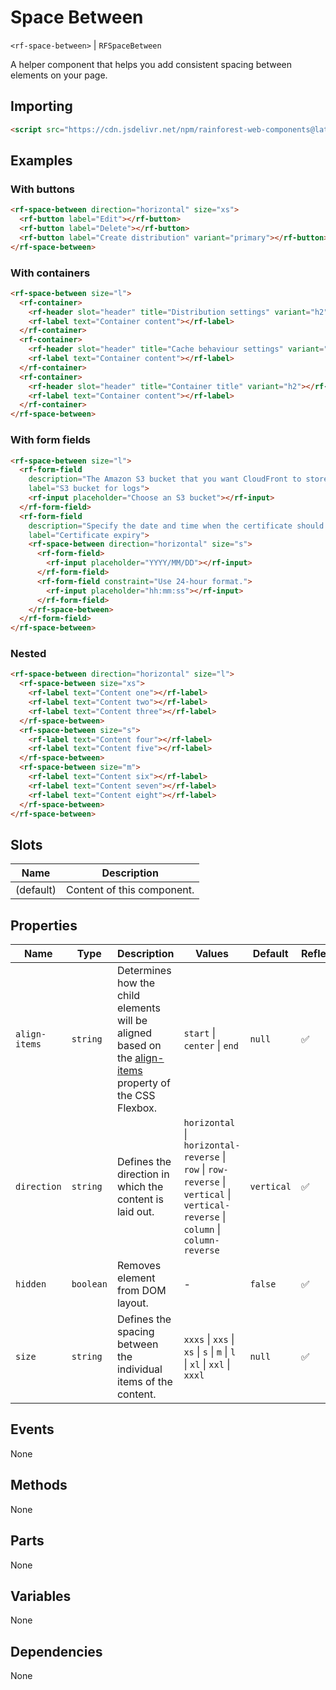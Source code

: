 # Space Between

`<rf-space-between>` | `RFSpaceBetween`

A helper component that helps you add consistent spacing between elements on your page.

## Importing

``` html
<script src="https://cdn.jsdelivr.net/npm/rainforest-web-components@latest/components/space-between.js" type="module"></script>
```

## Examples

### With buttons

``` html
<rf-space-between direction="horizontal" size="xs">
  <rf-button label="Edit"></rf-button>
  <rf-button label="Delete"></rf-button>      
  <rf-button label="Create distribution" variant="primary"></rf-button>      
</rf-space-between>
```

### With containers

``` html
<rf-space-between size="l">
  <rf-container>
    <rf-header slot="header" title="Distribution settings" variant="h2"></rf-header>
    <rf-label text="Container content"></rf-label>
  </rf-container>
  <rf-container>
    <rf-header slot="header" title="Cache behaviour settings" variant="h2"></rf-header>
    <rf-label text="Container content"></rf-label>
  </rf-container>      
  <rf-container>
    <rf-header slot="header" title="Container title" variant="h2"></rf-header>
    <rf-label text="Container content"></rf-label>
  </rf-container>            
</rf-space-between>
```

### With form fields

``` html
<rf-space-between size="l">
  <rf-form-field 
    description="The Amazon S3 bucket that you want CloudFront to store your access logs in." 
    label="S3 bucket for logs">
    <rf-input placeholder="Choose an S3 bucket"></rf-input>
  </rf-form-field>
  <rf-form-field
    description="Specify the date and time when the certificate should expire."
    label="Certificate expiry">
    <rf-space-between direction="horizontal" size="s">
      <rf-form-field>
        <rf-input placeholder="YYYY/MM/DD"></rf-input>  
      </rf-form-field>
      <rf-form-field constraint="Use 24-hour format.">
        <rf-input placeholder="hh:mm:ss"></rf-input>
      </rf-form-field>
    </rf-space-between>
  </rf-form-field>
</rf-space-between>
```

### Nested

``` html
<rf-space-between direction="horizontal" size="l">
  <rf-space-between size="xs">
    <rf-label text="Content one"></rf-label>
    <rf-label text="Content two"></rf-label>
    <rf-label text="Content three"></rf-label>        
  </rf-space-between>
  <rf-space-between size="s">
    <rf-label text="Content four"></rf-label>
    <rf-label text="Content five"></rf-label>        
  </rf-space-between>      
  <rf-space-between size="m">
    <rf-label text="Content six"></rf-label>
    <rf-label text="Content seven"></rf-label>
    <rf-label text="Content eight"></rf-label>        
  </rf-space-between>      
</rf-space-between>
```

## Slots

| Name | Description |
| --- | --- |
| (default) | Content of this component. |

## Properties

| Name | Type | Description | Values | Default | Reflects |
| --- | --- | --- | --- | --- | --- |
| `align-items` | `string` | Determines how the child elements will be aligned based on the [align-items](https://developer.mozilla.org/en-US/docs/Web/CSS/align-items) property of the CSS Flexbox. | `start` \| `center` \| `end` | `null` | ✅ |
| `direction` | `string` | Defines the direction in which the content is laid out. | `horizontal` \| `horizontal-reverse` \| `row` \| `row-reverse` \| `vertical` \| `vertical-reverse` \| `column` \| `column-reverse` | `vertical` | ✅ |
| `hidden` | `boolean` | Removes element from DOM layout. | - | `false` | ✅ |
| `size` | `string` | Defines the spacing between the individual items of the content. | `xxxs` \| `xxs` \| `xs` \| `s` \| `m` \| `l` \| `xl` \| `xxl` \| `xxxl` | `null` | ✅ |

## Events

None

## Methods

None

## Parts

None

## Variables

None

## Dependencies

None
